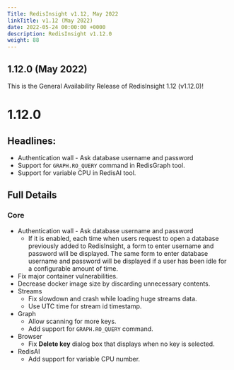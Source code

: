 ```yaml
---
Title: RedisInsight v1.12, May 2022
linkTitle: v1.12 (May 2022)
date: 2022-05-24 00:00:00 +0000
description: RedisInsight v1.12.0
weight: 88
---
```


## 1.12.0 (May 2022)

This is the General Availability Release of RedisInsight 1.12 (v1.12.0)!

#  1.12.0

## Headlines:
- Authentication wall - Ask database username and password
- Support for `GRAPH.RO_QUERY` command in RedisGraph tool.
- Support for variable CPU in RedisAI tool.

## Full Details

### Core
- Authentication wall - Ask database username and password
  - If it is enabled, each time when users request to open a database previously added to RedisInsight, a form to enter username and password will be displayed. The same form to enter database username and password will be displayed if a user has been idle for a configurable amount of time.
- Fix major container vulnerabilities.
- Decrease docker image size by discarding unnecessary contents.
- Streams
  - Fix slowdown and crash while loading huge streams data.
  - Use UTC time for stream id timestamp.
- Graph
  - Allow scanning for more keys.
  - Add support for `GRAPH.RO_QUERY` command.
- Browser
  - Fix **Delete key** dialog box that displays when no key is selected.
- RedisAI
  - Add support for variable CPU number.

